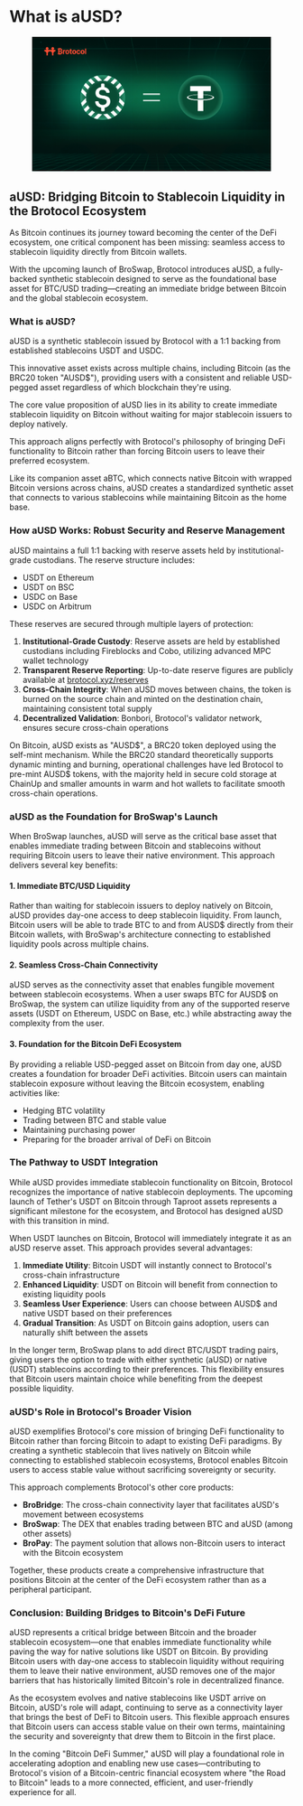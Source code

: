 # What is aUSD?

<figure><img src="../.gitbook/assets/ausd.png" alt=""><figcaption></figcaption></figure>

## aUSD: Bridging Bitcoin to Stablecoin Liquidity in the Brotocol Ecosystem

As Bitcoin continues its journey toward becoming the center of the DeFi ecosystem, one critical component has been missing: seamless access to stablecoin liquidity directly from Bitcoin wallets.&#x20;

With the upcoming launch of BroSwap, Brotocol introduces aUSD, a fully-backed synthetic stablecoin designed to serve as the foundational base asset for BTC/USD trading—creating an immediate bridge between Bitcoin and the global stablecoin ecosystem.

### What is aUSD?

aUSD is a synthetic stablecoin issued by Brotocol with a 1:1 backing from established stablecoins USDT and USDC.&#x20;

This innovative asset exists across multiple chains, including Bitcoin (as the BRC20 token "AUSD$"), providing users with a consistent and reliable USD-pegged asset regardless of which blockchain they're using.

The core value proposition of aUSD lies in its ability to create immediate stablecoin liquidity on Bitcoin without waiting for major stablecoin issuers to deploy natively.&#x20;

This approach aligns perfectly with Brotocol's philosophy of bringing DeFi functionality to Bitcoin rather than forcing Bitcoin users to leave their preferred ecosystem.

Like its companion asset aBTC, which connects native Bitcoin with wrapped Bitcoin versions across chains, aUSD creates a standardized synthetic asset that connects to various stablecoins while maintaining Bitcoin as the home base.

### How aUSD Works: Robust Security and Reserve Management

aUSD maintains a full 1:1 backing with reserve assets held by institutional-grade custodians. The reserve structure includes:

* USDT on Ethereum
* USDT on BSC
* USDC on Base
* USDC on Arbitrum

These reserves are secured through multiple layers of protection:

1. **Institutional-Grade Custody**: Reserve assets are held by established custodians including Fireblocks and Cobo, utilizing advanced MPC wallet technology
2. **Transparent Reserve Reporting**: Up-to-date reserve figures are publicly available at [brotocol.xyz/reserves](https://www.brotocol.xyz/reserves)
3. **Cross-Chain Integrity**: When aUSD moves between chains, the token is burned on the source chain and minted on the destination chain, maintaining consistent total supply
4. **Decentralized Validation**: Bonbori, Brotocol's validator network, ensures secure cross-chain operations

On Bitcoin, aUSD exists as "AUSD$", a BRC20 token deployed using the self-mint mechanism. While the BRC20 standard theoretically supports dynamic minting and burning, operational challenges have led Brotocol to pre-mint AUSD$ tokens, with the majority held in secure cold storage at ChainUp and smaller amounts in warm and hot wallets to facilitate smooth cross-chain operations.

### aUSD as the Foundation for BroSwap's Launch

When BroSwap launches, aUSD will serve as the critical base asset that enables immediate trading between Bitcoin and stablecoins without requiring Bitcoin users to leave their native environment. This approach delivers several key benefits:

#### 1. Immediate BTC/USD Liquidity

Rather than waiting for stablecoin issuers to deploy natively on Bitcoin, aUSD provides day-one access to deep stablecoin liquidity. From launch, Bitcoin users will be able to trade BTC to and from AUSD$ directly from their Bitcoin wallets, with BroSwap's architecture connecting to established liquidity pools across multiple chains.

#### 2. Seamless Cross-Chain Connectivity

aUSD serves as the connectivity asset that enables fungible movement between stablecoin ecosystems. When a user swaps BTC for AUSD$ on BroSwap, the system can utilize liquidity from any of the supported reserve assets (USDT on Ethereum, USDC on Base, etc.) while abstracting away the complexity from the user.

#### 3. Foundation for the Bitcoin DeFi Ecosystem

By providing a reliable USD-pegged asset on Bitcoin from day one, aUSD creates a foundation for broader DeFi activities. Bitcoin users can maintain stablecoin exposure without leaving the Bitcoin ecosystem, enabling activities like:

* Hedging BTC volatility
* Trading between BTC and stable value
* Maintaining purchasing power
* Preparing for the broader arrival of DeFi on Bitcoin

### The Pathway to USDT Integration

While aUSD provides immediate stablecoin functionality on Bitcoin, Brotocol recognizes the importance of native stablecoin deployments. The upcoming launch of Tether's USDT on Bitcoin through Taproot assets represents a significant milestone for the ecosystem, and Brotocol has designed aUSD with this transition in mind.

When USDT launches on Bitcoin, Brotocol will immediately integrate it as an aUSD reserve asset. This approach provides several advantages:

1. **Immediate Utility**: Bitcoin USDT will instantly connect to Brotocol's cross-chain infrastructure
2. **Enhanced Liquidity**: USDT on Bitcoin will benefit from connection to existing liquidity pools
3. **Seamless User Experience**: Users can choose between AUSD$ and native USDT based on their preferences
4. **Gradual Transition**: As USDT on Bitcoin gains adoption, users can naturally shift between the assets

In the longer term, BroSwap plans to add direct BTC/USDT trading pairs, giving users the option to trade with either synthetic (aUSD) or native (USDT) stablecoins according to their preferences. This flexibility ensures that Bitcoin users maintain choice while benefiting from the deepest possible liquidity.

### aUSD's Role in Brotocol's Broader Vision

aUSD exemplifies Brotocol's core mission of bringing DeFi functionality to Bitcoin rather than forcing Bitcoin to adapt to existing DeFi paradigms. By creating a synthetic stablecoin that lives natively on Bitcoin while connecting to established stablecoin ecosystems, Brotocol enables Bitcoin users to access stable value without sacrificing sovereignty or security.

This approach complements Brotocol's other core products:

* **BroBridge**: The cross-chain connectivity layer that facilitates aUSD's movement between ecosystems
* **BroSwap**: The DEX that enables trading between BTC and aUSD (among other assets)
* **BroPay**: The payment solution that allows non-Bitcoin users to interact with the Bitcoin ecosystem

Together, these products create a comprehensive infrastructure that positions Bitcoin at the center of the DeFi ecosystem rather than as a peripheral participant.

### Conclusion: Building Bridges to Bitcoin's DeFi Future

aUSD represents a critical bridge between Bitcoin and the broader stablecoin ecosystem—one that enables immediate functionality while paving the way for native solutions like USDT on Bitcoin. By providing Bitcoin users with day-one access to stablecoin liquidity without requiring them to leave their native environment, aUSD removes one of the major barriers that has historically limited Bitcoin's role in decentralized finance.

As the ecosystem evolves and native stablecoins like USDT arrive on Bitcoin, aUSD's role will adapt, continuing to serve as a connectivity layer that brings the best of DeFi to Bitcoin users. This flexible approach ensures that Bitcoin users can access stable value on their own terms, maintaining the security and sovereignty that drew them to Bitcoin in the first place.

In the coming "Bitcoin DeFi Summer," aUSD will play a foundational role in accelerating adoption and enabling new use cases—contributing to Brotocol's vision of a Bitcoin-centric financial ecosystem where "the Road to Bitcoin" leads to a more connected, efficient, and user-friendly experience for all.
